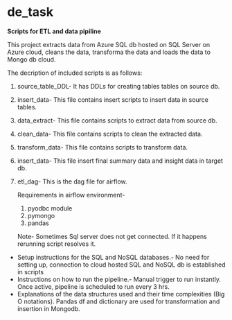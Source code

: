 # de_task
**Scripts for ETL and data pipiline**

This project extracts data from Azure SQL db hosted on SQL Server on Azure cloud, 
cleans the data,
transforma the data 
and loads the data to Mongo db cloud.

The decription of included scripts is as follows:
1. source_table_DDL- It has DDLs for creating tables tables on source db.
2. insert_data- This file contains insert scripts to insert data in source tables.
3. data_extract- This file contains scripts to extract data from source db.
4. clean_data- This file contains scripts to clean the extracted data.
5. transform_data- This file contains scripts to transform data.
6. insert_data- This file insert final summary data and insight data in target db.
7. etl_dag- This is the dag file for airflow.

   Requirements in airflow environment-
   1. pyodbc module
   2. pymongo
   3. pandas
  
   Note- Sometimes Sql server does not get connected. If it happens rerunning script resolves it.
 - Setup instructions for the SQL and NoSQL databases.- No need for setting up, connection to cloud hosted SQL and NoSQL db is 
    established in scripts
 - Instructions on how to run the pipeline.- Manual trigger to run instantly. Once active, pipeline is scheduled to run every 3 hrs.
 - Explanations of the data structures used and their time complexities (Big O notations).
   Pandas df and dictionary are used for transformation and insertion in Mongodb.

